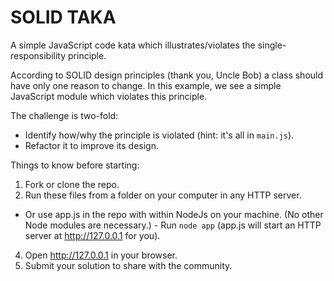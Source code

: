 # SOLID TAKA

A simple JavaScript code kata which illustrates/violates the single-responsibility principle.

According to SOLID design principles (thank you, Uncle Bob) a class should have only one reason to change.  In this example, we see a simple JavaScript module which violates this principle.

The challenge is two-fold:

-  Identify how/why the principle is violated (hint: it's all in `main.js`).
-  Refactor it to improve its design.

Things to know before starting:

1.  Fork or clone the repo.
2.  Run these files from a folder on your computer in any HTTP server.
  -  Or use app.js in the repo with within NodeJs on your machine.  (No other Node modules are necessary.)
    -  Run `node app` (app.js will start an HTTP server at http://127.0.0.1 for you).
4.  Open http://127.0.0.1 in your browser.
5.  Submit your solution to share with the community.
